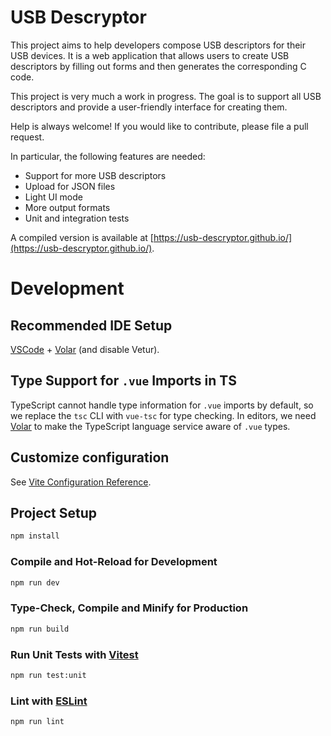 # USB Descryptor

This project aims to help developers compose USB descriptors for their USB devices. It is a web application that allows users to create USB descriptors by filling out forms and then generates the corresponding C code.

This project is very much a work in progress. The goal is to support all USB descriptors and provide a user-friendly interface for creating them.

Help is always welcome! If you would like to contribute, please file a pull request.

In particular, the following features are needed:

- Support for more USB descriptors
- Upload for JSON files
- Light UI mode
- More output formats
- Unit and integration tests

A compiled version is available at [https://usb-descryptor.github.io/](https://usb-descryptor.github.io/).

# Development

## Recommended IDE Setup

[VSCode](https://code.visualstudio.com/) + [Volar](https://marketplace.visualstudio.com/items?itemName=Vue.volar) (and disable Vetur).

## Type Support for `.vue` Imports in TS

TypeScript cannot handle type information for `.vue` imports by default, so we replace the `tsc` CLI with `vue-tsc` for type checking. In editors, we need [Volar](https://marketplace.visualstudio.com/items?itemName=Vue.volar) to make the TypeScript language service aware of `.vue` types.

## Customize configuration

See [Vite Configuration Reference](https://vitejs.dev/config/).

## Project Setup

```sh
npm install
```

### Compile and Hot-Reload for Development

```sh
npm run dev
```

### Type-Check, Compile and Minify for Production

```sh
npm run build
```

### Run Unit Tests with [Vitest](https://vitest.dev/)

```sh
npm run test:unit
```

### Lint with [ESLint](https://eslint.org/)

```sh
npm run lint
```
